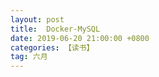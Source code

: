 ```yaml
---
layout: post
title:  Docker-MySQL
date: 2019-06-20 21:00:00 +0800
categories: 【读书】
tag: 六月
---
```



